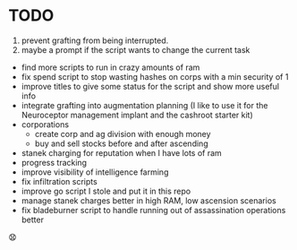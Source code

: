 # TODO

1. prevent grafting from being interrupted.
2. maybe a prompt if the script wants to change the current task

- find more scripts to run in crazy amounts of ram
- fix spend script to stop wasting hashes on corps with a min security of 1
- improve titles to give some status for the script and show more useful info
- integrate grafting into augmentation planning (I like to use it for the Neuroceptor management implant and the cashroot starter kit)
- corporations
  - create corp and ag division with enough money
  - buy and sell stocks before and after ascending 
- stanek charging for reputation when I have lots of ram
- progress tracking
- improve visibility of intelligence farming
- fix infiltration scripts
- improve go script I stole and put it in this repo
- manage stanek charges better in high RAM, low ascension scenarios
- fix bladeburner script to handle running out of assassination operations better

😧
